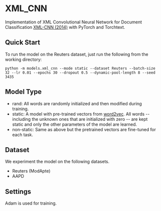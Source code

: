 # XML_CNN

Implementation of XML Convolutional Neural Network for Document Classification [XML-CNN (2014)](http://nyc.lti.cs.cmu.edu/yiming/Publications/jliu-sigir17.pdf) with PyTorch and Torchtext.

## Quick Start

To run the model on the Reuters dataset, just run the following from the working directory:

```
python -m models.xml_cnn --mode static --dataset Reuters --batch-size 32 --lr 0.01 --epochs 30 --dropout 0.5 --dynamic-pool-length 8 --seed 3435
```

## Model Type

- rand: All words are randomly initialized and then modified during training.
- static: A model with pre-trained vectors from [word2vec](https://code.google.com/archive/p/word2vec/). All words -- including the unknown ones that are initialized with zero -- are kept static and only the other parameters of the model are learned.
- non-static: Same as above but the pretrained vectors are fine-tuned for each task.

## Dataset

We experiment the model on the following datasets.

- Reuters (ModApte)
- AAPD

## Settings

Adam is used for training.
